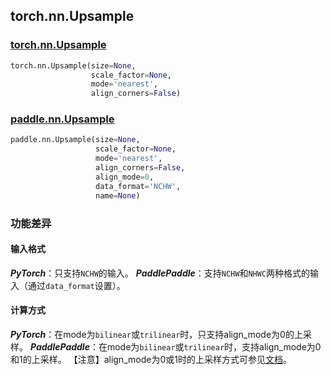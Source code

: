 ## torch.nn.Upsample
### [torch.nn.Upsample](https://pytorch.org/docs/stable/generated/torch.nn.Upsample.html?highlight=upsample#torch.nn.Upsample)
```python
torch.nn.Upsample(size=None,
                  scale_factor=None,
                  mode='nearest',
                  align_corners=False)
```
### [paddle.nn.Upsample](https://www.paddlepaddle.org.cn/documentation/docs/zh/api/paddle/nn/Upsample_cn.html#upsample)
```python
paddle.nn.Upsample(size=None,
                   scale_factor=None,
                   mode='nearest',
                   align_corners=False,
                   align_mode=0,
                   data_format='NCHW',
                   name=None)
```

### 功能差异

#### 输入格式
***PyTorch***：只支持`NCHW`的输入。
***PaddlePaddle***：支持`NCHW`和`NHWC`两种格式的输入（通过`data_format`设置）。

#### 计算方式
***PyTorch***：在mode为`bilinear`或`trilinear`时，只支持align_mode为0的上采样。
***PaddlePaddle***：在mode为`bilinear`或`trilinear`时，支持align_mode为0和1的上采样。
【注意】align_mode为0或1时的上采样方式可参见[文档](https://www.paddlepaddle.org.cn/documentation/docs/zh/api/paddle/nn/layer/common/Upsample_cn.html#upsample)。
